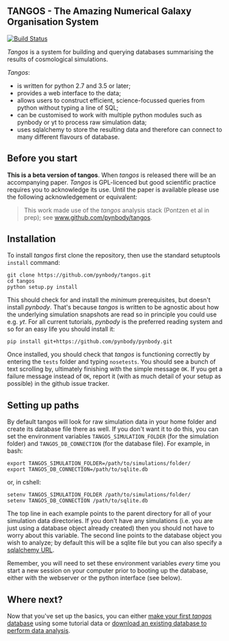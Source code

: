 TANGOS - The Amazing Numerical Galaxy Organisation System
---------------------------------------------------------

[![Build Status](https://travis-ci.org/pynbody/tangos.svg?branch=master)](https://travis-ci.org/pynbody/tangos)

_Tangos_ is a system for building and querying databases summarising the
results of cosmological simulations. 

_Tangos_:

 - is written for python 2.7 and 3.5 or later;
 - provides a web interface to the data;
 - allows users to construct efficient, science-focussed queries from python without typing a line of SQL;
 - can be customised to work with multiple python modules such as pynbody or yt to process raw simulation data;
 - uses sqlalchemy to store the resulting data and therefore can connect to many different flavours of database.

 
Before you start
----------------
**This is a beta version of tangos**. When _tangos_ is released there will be an accompanying paper. 
_Tangos_ is GPL-licenced but good scientific practice requires you to acknowledge its use. Until the paper is
available please use the following acknowledgement or equivalent:

> This work made use of the _tangos_ analysis stack (Pontzen et al in prep); see www.github.com/pynbody/tangos.


Installation
------------

To install _tangos_ first clone the repository, then use the standard setuptools `install` command:

```
git clone https://github.com/pynbody/tangos.git
cd tangos
python setup.py install
```

This should check for and install the _minimum_ prerequisites, but doesn't install _pynbody_. That's because _tangos_ is
written to be agnostic about how the underlying simulation snapshots are read so in principle you could use e.g. _yt_.
For all current tutorials, _pynbody_ is the preferred reading system and so for an easy life you should install it:

```
pip install git+https://github.com/pynbody/pynbody.git
```

Once installed, you should check that _tangos_ is functioning correctly by entering the `tests` folder and 
typing `nosetests`. You should see a bunch of text scrolling by, ultimately finishing with the simple message `OK`. 
If you get a failure message instead of `OK`, report it (with as much detail of your setup as possible) in the 
github issue tracker.

Setting up paths
----------------

By default tangos will look for raw simulation data in your home folder and create its database file there as well. 
If you don't want it to do this, you can set the environment variables `TANGOS_SIMULATION_FOLDER` (for the simulation folder) 
and `TANGOS_DB_CONNECTION` (for the database file). For example, in bash:

```
export TANGOS_SIMULATION_FOLDER=/path/to/simulations/folder/
export TANGOS_DB_CONNECTION=/path/to/sqlite.db
```
or, in cshell:
```
setenv TANGOS_SIMULATION_FOLDER /path/to/simulations/folder/
setenv TANGOS_DB_CONNECTION /path/to/sqlite.db
```
The top line in each example points to the parent directory for all of your simulation data directories. 
If you don't have any simulations (i.e. you are just using a database object already created) then you 
should not have to worry about this variable. The second line points to the database object you wish to analyze;
by default this will be a sqlite file but you can also specify a 
[sqlalchemy URL](http://docs.sqlalchemy.org/en/latest/core/engines.html#database-urls).

Remember, you will need to set these environment variables *every* time you start a new session on your computer prior 
to booting up the database, either with the webserver or the python interface (see below).

Where next?
-----------

Now that you've set up the basics, you can either [make your first _tangos_ database](tutorials/first_steps.md) 
using some tutorial data or [download an existing database to perform data analysis](tutorials/data_exploration.md).